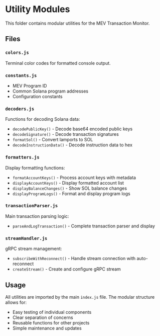 # Utility Modules

This folder contains modular utilities for the MEV Transaction Monitor.

## Files

### `colors.js`
Terminal color codes for formatted console output.

### `constants.js`
- MEV Program ID
- Common Solana program addresses
- Configuration constants

### `decoders.js`
Functions for decoding Solana data:
- `decodePublicKey()` - Decode base64 encoded public keys
- `decodeSignature()` - Decode transaction signatures
- `formatSol()` - Convert lamports to SOL
- `decodeInstructionData()` - Decode instruction data to hex

### `formatters.js`
Display formatting functions:
- `formatAccountKeys()` - Process account keys with metadata
- `displayAccountKeys()` - Display formatted account list
- `displayBalanceChanges()` - Show SOL balance changes
- `displayProgramLogs()` - Format and display program logs

### `transactionParser.js`
Main transaction parsing logic:
- `parseAndLogTransaction()` - Complete transaction parser and display

### `streamHandler.js`
gRPC stream management:
- `subscribeWithReconnect()` - Handle stream connection with auto-reconnect
- `createStream()` - Create and configure gRPC stream

## Usage

All utilities are imported by the main `index.js` file. The modular structure allows for:
- Easy testing of individual components
- Clear separation of concerns
- Reusable functions for other projects
- Simple maintenance and updates
